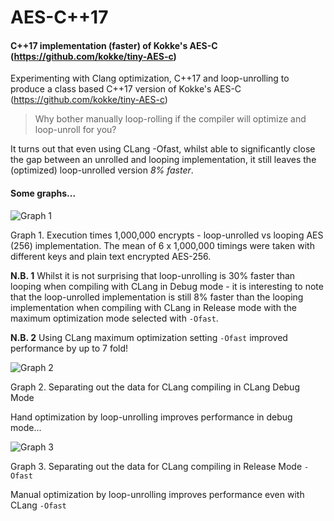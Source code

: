 # AES-C++17
#### C++17 implementation (faster) of Kokke's AES-C (https://github.com/kokke/tiny-AES-c)

Experimenting with Clang optimization, C++17 and loop-unrolling to produce a class based C++17 version of Kokke's AES-C (https://github.com/kokke/tiny-AES-c)

> Why bother manually loop-rolling if the compiler will optimize and loop-unroll for you?

It turns out that even using CLang -Ofast, whilst able to significantly close the gap between an unrolled and looping implementation, it still leaves the (optimized) loop-unrolled version *8% faster*.

#### Some graphs...

![Graph 1](<https://cldup.com/IxDudCq7Md.png>)

Graph 1. Execution times 1,000,000 encrypts - loop-unrolled vs looping AES (256) implementation.
The mean of 6 x 1,000,000 timings were taken with different keys and plain text encrypted AES-256.

**N.B. 1** Whilst it is not surprising that loop-unrolling is 30% faster than looping when compiling with CLang in Debug mode - it is interesting to note that the loop-unrolled implementation is still 8% faster than the looping implementation when compiling with CLang in Release mode with the maximum optimization mode selected with ```-Ofast```.   

**N.B. 2** Using CLang maximum optimization setting ```-Ofast``` improved performance by up to 7 fold! 

![Graph 2](<https://cldup.com/RMjKbfTV4r.png>)



Graph 2. Separating out the data for CLang compiling in CLang Debug Mode

Hand optimization by loop-unrolling improves performance in debug mode...

![Graph 3](<https://cldup.com/p97prwAKB7.png>)

Graph 3. Separating out the data for CLang compiling in Release Mode ```-Ofast```

Manual optimization by loop-unrolling improves performance even with CLang ```-Ofast```



